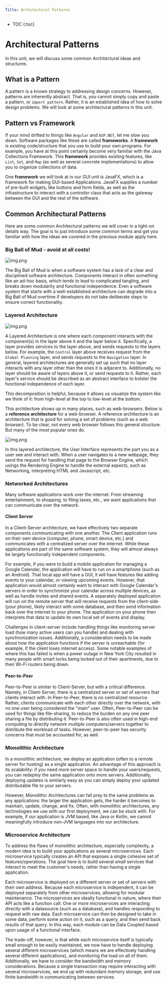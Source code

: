```yaml
---
Title: Architectural Patterns
---
```


* TOC
{:toc}

# Architectural Patterns

In this unit, we will discuss some common Architectural ideas and structures.

## What is a Pattern

A pattern is a known strategy to addressing design concerns. However, patterns are inherently abstract. That is, you cannot simply copy and paste a pattern, or `import pattern`. Rather, it is an established idea of how to solve design problems. We will look at some architectural patterns in this unit.

## Pattern vs Framework

If your mind drifted to things like `Angular` and `ASP.NET`, let me slow you down. Software packages like these are called **frameworks**. A **framework** is existing code/structure that you use to build your own programs. For example, you have at this point certainly become very familiar with the Java Collections Framework. This **framework** provides existing features, like `List`, `Set`, and `Map` (as well as several concrete implementations) to allow you to organize collections of data.

One **framework** we will look at in our GUI unit is JavaFX, which is a framework for making GUI-based Applications. JavaFX supplies a number of pre-built widgets, like buttons and form fields, as well as the infrastructure to interact with a *controller* class that acts as the gateway between the GUI and the rest of the software.

## Common Architectural Patterns

Here are some common Architectural patterns we will cover in a light-on details way. The goal is to just introduce some common terms and get you familiar with how the ideas we covered in the previous module apply here.

### Big Ball of Mud - avoid at all costs!

![img.png](../images/arch_patterns/big_ball_of_mud.png)

The Big Ball of Mud is when a software system has a lack of a clear and disciplined software architecture. Components interact in often something like an ad-hoc basis, which tends to lead to complicated tangling, and breaks down modularity and functional independence. Even a software system that starts with a well-established architecture can degrade into a Big Ball of Mud overtime if developers do not take deliberate steps to ensure correct functionality.

### Layered Architecture

![img.png](../images/arch_patterns/layered_robotics.png)

A Layered Architecture is one where each component interacts with the component(s) in the layer above it and the layer below it. Specifically, a layer provides services to the layer above, and sends requests to the layers below. For example, the `Control` layer above receives request from the `Global Planning` layer, and sends requests to the `Navigation` layer. In general, layered architectures are generally set up such that no layer interacts with any layer other than the ones it is adjacent to. Additionally, no layer should be aware of layers above it, or send requests to it. Rather, each layer's service should be described as an abstract interface to bolster the functional independence of each layer.

This decomposition is helpful, because it allows us visualize the system like we think of it: from high-level at the top to low-level at the bottom.

This architecture shows up in many places, such as web-browsers. Below is a **reference architecture** for a web-browser. A reference architecture is an architecture that is good for solving a set of problems (such as a web browser). To be clear, not every web browser follows this general structure. But many of the most popular ones do.

![img.png](../images/arch_patterns/reference_architecture.png)

In this layered architecture, the User Interface represents the part you as a user see and interact with. When a user navigates to a new webpage, they send the request for handling that page to the Browser Engine, which usings the Rendering Engine to handle the external aspects, such as Networking, interpreting HTML and Javascript, etc.

### Networked Architectures

Many software applications work over the internet. From streaming entertainment, to shopping, to filing taxes, etc., we want applications that can communicate over the network.

#### Client Server

In a Client-Server architecture, we have effectively two separate components communicating with one another. The Client application runs on their own device (computer, phone, smart device, etc.) and communicates with a centralized server over the internet. While these applications are part of the same software system, they will almost always be largely functionally independent components.

For example, if you were to build a mobile application for managing a Google Calendar, the application will have to run on a smartphone (such as an Android). That local app will have a GUI, it will have features like adding events to your calendar, or viewing upcoming events. However, that application would almost certainly want to interact with Google Calendar's servers in order to synchronize your calendar across multiple devices, as well as handle invites and shared events. A separately deployed application will run on the remote server that will receive requests from the client-side (your phone), likely interact with some database, and then send information back over the internet to your phone. The application on your phone then interprets that data to update its own local set of events and display.

Challenges in client-server include handling things like monitoring server load (how many active users can you handle) and dealing with synchronization issues. Additionally, a consideration needs to be made about how the application functions if the server is unreachable (for example, if the client loses internet access). Some notable examples of where this has failed is when a power outage in New York City resulted in many people with smart locks being locked out of their apartments, due to their Wi-Fi routers being down.

#### Peer-to-Peer

Peer-to-Peer is similar to Client-Server, but with a critical difference. Namely, in Client-Server, there is a centralized server or set of servers that clients interact with. In Peer-to-Peer, there is no centralized resource. Rather, clients communicate with each other directly over the network, with no one user being considered the "main" user. Often, Peer-to-Peer can be used for things like file-sharing, to reduce the burden on any one peer sharing a file by distributing it. Peer-to-Peer is also often used in high-end computing to directly network multiple computers/servers together to distribute the workload of tasks. However, peer-to-peer has security concerns that must be accounted for, as well.

### Monolithic Architecture

In a monolithic architecture, we deploy an application (often to a remote server for hosting) as a single application. An advantage of this approach is its scalability: if you need more server space to handle your users/requests, you can redeploy the same application onto more servers. Additionally, deploying updates is similarly easy as you can simply deploy your updated distributable file to your servers.

However, Monolithic Architectures can fall prey to the same problems as any applications: the larger the application gets, the harder it becomes to maintain, update, change, and fix. Often, with monolithic architectures, any technologies we use with our first deployment, we can be stuck with. For example, if our application is JVM based, like Java or Kotlin, we cannot meaningfully introduce non-JVM languages into our architecture.

### Microservice Architecture

To address the flaws of monolithic architecture, especially complexity, a modern idea is to build your applications as several microservices. Each microservice typically creates an API that exposes a single cohesive set of features/operations. The goal here is to build several small services that interact to meet the customer's needs, rather than having a single application.

Each microservice is deployed on a different server or set of servers with their own address. Because each microservice is independent, it can be deployed separately from other microservices, allowing for modular maintenance. The microservices are ideally functional in nature, where their API acts like a function call. One or more microservices are interacting directly with a datasource (such as a database), and handles responding to request with raw data. Each microservice can then be designed to take in some data, perform some action on it, such as a query, and then send back results of that query. In this way, each module can be Data Coupled based upon usage of a functional interface.

The trade-off, however, is that while each microservice itself is typically small enough to be easily maintained, we now have to handle deploying several different microservices (which means we are effectively handling several different applications), and monitoring the load on all of them. Additionally, we have to consider the bandwidth and memory considerations. Because a single transaction may require interacting with several microservices, we end up with redundant memory storage, and use finite bandwidth in communicating between services.